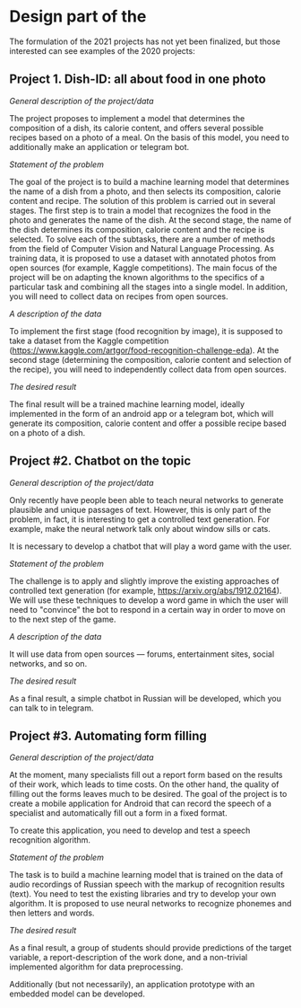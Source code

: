 # Design part of the

The formulation of the 2021 projects has not yet been finalized, but those interested can see examples of the 2020 projects:

## Project 1. Dish-ID: all about food in one photo

*General description of the project/data*

The project proposes to implement a model that determines the composition of a dish, its calorie content, and offers several possible recipes based on a photo of a meal. On the basis of this model, you need to additionally make an application or telegram bot.

*Statement of the problem*

The goal of the project is to build a machine learning model that determines the name of a dish from a photo, and then selects its composition, calorie content and recipe. The solution of this problem is carried out in several stages. The first step is to train a model that recognizes the food in the photo and generates the name of the dish. At the second stage, the name of the dish determines its composition, calorie content and the recipe is selected. To solve each of the subtasks, there are a number of methods from the field of Computer Vision and Natural Language Processing. As training data, it is proposed to use a dataset with annotated photos from open sources (for example, Kaggle competitions). The main focus of the project will be on adapting the known algorithms to the specifics of a particular task and combining all the stages into a single model. In addition, you will need to collect data on recipes from open sources.

*A description of the data*

To implement the first stage (food recognition by image), it is supposed to take a dataset from the Kaggle competition (https://www.kaggle.com/artgor/food-recognition-challenge-eda). At the second stage (determining the composition, calorie content and selection of the recipe), you will need to independently collect data from open sources.

*The desired result*

The final result will be a trained machine learning model, ideally implemented in the form of an android app or a telegram bot, which will generate its composition, calorie content and offer a possible recipe based on a photo of a dish.

## Project #2. Chatbot on the topic

*General description of the project/data*

Only recently have people been able to teach neural networks to generate plausible and unique passages of text. However, this is only part of the problem, in fact, it is interesting to get a controlled text generation. For example, make the neural network talk only about window sills or cats.

It is necessary to develop a chatbot that will play a word game with the user.

*Statement of the problem*

The challenge is to apply and slightly improve the existing approaches of controlled text generation (for example, https://arxiv.org/abs/1912.02164). We will use these techniques to develop a word game in which the user will need to "convince" the bot to respond in a certain way in order to move on to the next step of the game.

*A description of the data*

It will use data from open sources — forums, entertainment sites, social networks, and so on.

*The desired result*

As a final result, a simple chatbot in Russian will be developed, which you can talk to in telegram.

## Project #3. Automating form filling

*General description of the project/data*

At the moment, many specialists fill out a report form based on the results of their work, which leads to time costs. On the other hand, the quality of filling out the forms leaves much to be desired. The goal of the project is to create a mobile application for Android that can record the speech of a specialist and automatically fill out a form in a fixed format.

To create this application, you need to develop and test a speech recognition algorithm.

*Statement of the problem*

The task is to build a machine learning model that is trained on the data of audio recordings of Russian speech with the markup of recognition results (text). You need to test the existing libraries and try to develop your own algorithm. It is proposed to use neural networks to recognize phonemes and then letters and words.

*The desired result*

As a final result, a group of students should provide predictions of the target variable, a report-description of the work done, and a non-trivial implemented algorithm for data preprocessing.

Additionally (but not necessarily), an application prototype with an embedded model can be developed.